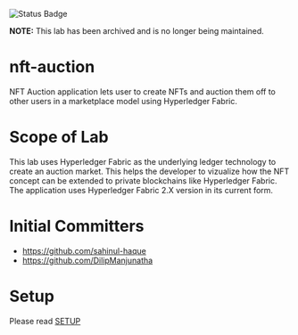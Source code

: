 ![Status Badge](https://img.shields.io/badge/Status-archived-red)

**NOTE:** This lab has been archived and is no longer being maintained.

# nft-auction
NFT Auction application lets user to create NFTs and auction them off to other users in a marketplace model using Hyperledger Fabric.

# Scope of Lab
This lab uses Hyperledger Fabric as the underlying ledger technology to create an auction market. This helps the developer to vizualize how the NFT concept can be extended to private blockchains like Hyperledger Fabric. The application uses Hyperledger Fabric 2.X version in its current form.

# Initial Committers
- https://github.com/sahinul-haque
- https://github.com/DilipManjunatha

# Setup
Please read [SETUP](SETUP.md)
